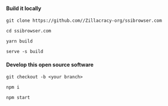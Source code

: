 #### Build it locally

```
git clone https://github.com//Zillacracy-org/ssibrowser.com
```

```
cd ssibrowser.com
```

```
yarn build
```

```
serve -s build
```

#### Develop this open source software

```
git checkout -b <your branch>
```

```
npm i
```

```
npm start
```
